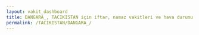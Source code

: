 ```yaml
---
layout: vakit_dashboard
title: DANGARA_, TACIKISTAN için iftar, namaz vakitleri ve hava durumu - ilçe/eyalet seç
permalink: /TACIKISTAN/DANGARA_/
---
```


<script type="text/javascript">
  var GLOBAL_COUNTRY = 'TACIKISTAN';
  var GLOBAL_CITY = 'DANGARA_';
  var GLOBAL_STATE = '';
  var lat = 72;
  var lon = 21;
</script>
